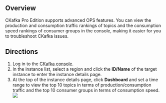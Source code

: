 ## Overview

CKafka Pro Edition supports advanced OPS features. You can view the production and consumption traffic rankings of topics and the consumption speed rankings of consumer groups in the console, making it easier for you to troubleshoot CKafka issues.


## Directions

1. Log in to the [CKafka console](https://console.cloud.tencent.com/ckafka).
2. In the instance list, select a region and click the **ID/Name** of the target instance to enter the instance details page.
3. At the top of the instance details page, click **Dashboard** and set a time range to view the top 10 topics in terms of production/consumption traffic and the top 10 consumer groups in terms of consumption speed.
	 ![](https://main.qcloudimg.com/raw/a69c0073fbf5e12817dca7401f93300e.png)
